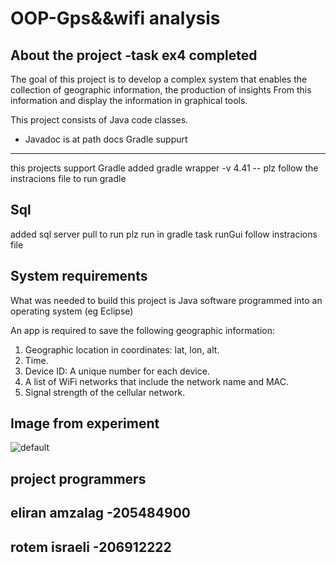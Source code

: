# OOP-Gps&&wifi analysis

About the project -task ex4 completed   
-----------------------------
The goal of this project is to develop a complex system that enables the collection of geographic information, the production of insights
From this information and display the information in graphical tools.

This project consists of Java code classes.

* Javadoc is at path docs
Gradle suppurt
----------------------------
this projects support Gradle 
added gradle wrapper -v 4.41
-- plz follow the instracions file to run gradle 
 
 
Sql 
----
added sql server pull 
to run plz run in gradle task runGui 
follow instracions file 

System requirements
----------------------------
What was needed to build this project is Java software programmed into an operating system (eg Eclipse)

An app is required to save the following geographic information:
1. Geographic location in coordinates: lat, lon, alt.
2. Time.
3. Device ID: A unique number for each device.
4. A list of WiFi networks that include the network name and MAC.
5. Signal strength of the cellular network.



Image from experiment
----------------------
![default](https://user-images.githubusercontent.com/33933153/33527265-6615b688-d856-11e7-82f3-d3ee433d5d53.png)



project programmers
-----------------------------



 eliran amzalag -205484900 
 -
 rotem israeli -206912222
 -













 
